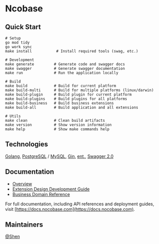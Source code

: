 # Ncobase

## Quick Start

```shell
# Setup
go mod tidy
go work sync
make install           # Install required tools (swag, etc.)

# Development
make generate         # Generate code and swagger docs
make swagger          # Generate swagger documentation
make run              # Run the application locally

# Build
make build            # Build for current platform
make build-multi      # Build for multiple platforms (linux/darwin)
make build-plugin     # Build plugin for current platform
make build-plugins    # Build plugins for all platforms
make build-business   # Build business extensions
make build-all        # Build application and all extensions

# Utils
make clean            # Clean build artifacts
make version          # Show version information
make help             # Show make commands help
```

## Technologies

[Golang](https://go.dev), [PostgreSQL](https://www.postgresql.org) / [MySQL](https://www.mysql.com), [Gin](https://github.com/gin-gonic/gin), [ent.](https://entgo.io), [Swagger 2.0](https://github.com/swaggo/gin-swagger)

## Documentation

- [Overview](docs/Overview.md)
- [Extension Design Development Guide](docs/Extension_Design_Development_Guide.md)
- [Business Domain Reference](docs/Business_Domain_Reference.md)

For full documentation, including API references and deployment guides,
visit [https://docs.nocobase.com](https://docs.nocobase.com).

## Maintainers

[@Shen](https://github.com/haiyon)
